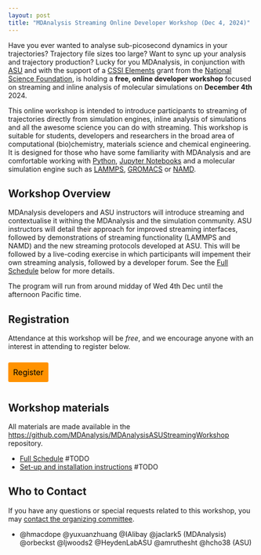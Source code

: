 ```yaml
---
layout: post
title: "MDAnalysis Streaming Online Developer Workshop (Dec 4, 2024)"
---
```



Have you ever wanted to analyse sub-picosecond dynamics in your trajectories? Trajectory file sizes too large? Want to sync up your analysis and trajectory production? Lucky for you MDAnalysis, in conjunction with [ASU][ASU] and with the support of a [CSSI Elements][CSSI] grant from the [National Science Foundation][NSF], is holding a **free, online developer workshop** focused on streaming and inline analysis of molecular simulations on **December 4th** 2024.


This online workshop is intended to introduce participants to streaming of trajectories directly from simulation engines, inline analysis 
of simulations and all the awesome science you can do with streaming. This workshop is suitable for students, developers and researchers in the broad area of computational (bio)chemistry, materials science and chemical engineering. It is designed for those who have some familiarity with MDAnalysis and are comfortable working with [Python](https://www.python.org/), [Jupyter
Notebooks](https://jupyter-notebook.readthedocs.io/en/stable/) and a molecular simulation engine such as [LAMMPS][LAMMPS], [GROMACS][GROMACS] or [NAMD][NAMD].



## Workshop Overview

MDAnalysis developers and ASU instructors will introduce streaming and contextualise it withing the MDAnalysis and the simulation community. ASU instructors will detail their approach for improved streaming interfaces, followed by demonstrations of streaming functionality (LAMMPS and NAMD) and the new streaming protocols developed at ASU. This will be followed by a live-coding exercise in which participants will impement their own streaming analysis, followed by a developer forum. See the [Full Schedule](XXXX) below for more details.

The program will run from around midday of Wed 4th Dec until the afternoon Pacific time.




## Registration

Attendance at this workshop will be *free*, and we encourage anyone with an interest in attending to register below. 

<a href="XXXXX" target="_blank" style="background:#FF9200;padding:10px;margin:10px 0px;text-align:center;text-decoration:none;font-size:12pt;color:#000000;display:inline-block;border-radius:3px">Register</a>



## Workshop materials
All materials are made available in the https://github.com/MDAnalysis/MDAnalysisASUStreamingWorkshop repository.

* [Full Schedule](XXXX) #TODO
* [Set-up and installation instructions](XXXX) #TODO

## Who to Contact

If you have any questions or special requests related to this workshop, you may [contact the organizing committee](mailto:workshops@mdanalysis.org).

- @hmacdope @yuxuanzhuang @IAlibay @jaclark5 (MDAnalysis) @orbeckst @ljwoods2 @HeydenLabASU @amruthesht @hcho38 (ASU)


[ASU]: https://www.asu.edu
[CSSI]: https://new.nsf.gov/funding/opportunities/cssi-cyberinfrastructure-sustained-scientific-innovation
[NSF]: https://new.nsf.gov/
[LAMMPS]: https://www.lammps.org/#gsc.tab=0
[GROMACS]: https://www.gromacs.org/
[NAMD]: https://www.ks.uiuc.edu/Research/namd/


